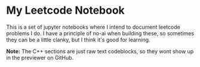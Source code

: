 # My Leetcode Notebook
This is a set of jupyter notebooks where I intend to document leetcode problems I do. I have a principle of no-ai when building these, so sometimes they can be a little clanky, but I think it's good for learning.


**Note:** The C++ sections are just raw text codeblocks, so they wont show up in the previewer on GitHub.
